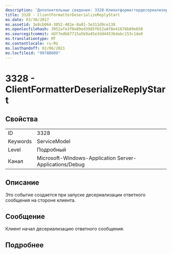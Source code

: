 ```yaml
---
description: 'Дополнительные сведения: 3328-Клиентформаттердесериализереплистарт'
title: 3328 - ClientFormatterDeserializeReplyStart
ms.date: 03/30/2017
ms.assetid: 3e8cb064-3052-481e-8a81-3e311d9ce138
ms.openlocfilehash: 3952afe3f0e89ed3985f652a8f8e41678b89e650
ms.sourcegitcommit: ddf7edb67715a5b9a45e3dd44536dabc153c1de0
ms.translationtype: MT
ms.contentlocale: ru-RU
ms.lasthandoff: 02/06/2021
ms.locfileid: "99788609"
---
```

# <a name="3328---clientformatterdeserializereplystart"></a>3328 - ClientFormatterDeserializeReplyStart

## <a name="properties"></a>Свойства  
  
|||  
|-|-|  
|ID|3328|  
|Keywords|ServiceModel|  
|Level|Подробный|  
|Канал|Microsoft-Windows-Application Server-Applications/Debug|  
  
## <a name="description"></a>Описание  

 Это событие создается при запуске десериализации ответного сообщения на стороне клиента.  
  
## <a name="message"></a>Сообщение  

 Клиент начал десериализацию ответного сообщения.  
  
## <a name="details"></a>Подробнее
